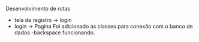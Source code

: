Desenvolvimento de rotas
- tela de registro -> login
- login -> Pagina
  Foi adicionado as classes para conexão com o banco de dados
-backspace funcionando.
